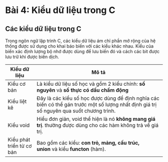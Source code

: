 # Bài 4: Kiểu dữ liệu trong C

## Các kiểu dữ liệu trong C

Trong ngôn ngữ lập trình C, các kiểu dữ liệu ám chỉ phần mở rộng của hệ thống được sử dụng cho khai báo biến với các kiểu khác nhau. Kiểu của biến xác định lượng bộ nhớ được dùng để lưu biến đó và cách các bit được lưu trữ khi được biên dịch.

| Kiểu dữ liệu              | Mô tả                                                                                                                                    |
| ------------------------- | ---------------------------------------------------------------------------------------------------------------------------------------- |
| Kiểu cơ bản               | Là kiểu dữ liệu số học và gồm 2 kiểu chính: **số nguyên** và **số thực có dấu chấm động**                                                |
| Kiểu liệt kê              | Đây là các kiểu số học được dùng để định nghĩa các biến có thể gán trước một số lượng nhất định giá trị số nguyên qua suốt chương trình. |
| Kiểu void                 | Hiểu đơn giản, void thể hiện là nó **không mang giá trị**. thường được dùng cho các hàm không trả về giá trị.                            |
| Kiểu phát triển từ cơ bản | Bao gồm các kiểu: **con trỏ, mảng, cấu trúc, union** và kiểu **functon** (hàm).                                                          |



